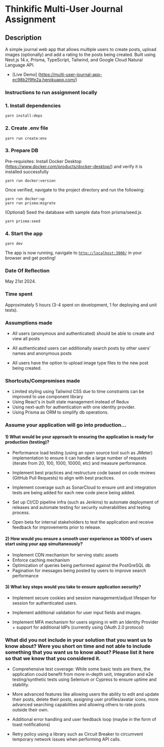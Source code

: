 # Thinkific Multi-User Journal Assignment

## Description
 A simple journal web app that allows multiple users to create posts, upload images (optionally) and add a rating to the posts being created. Built using Next.js 14.x, Prisma, TypeScript, Tailwind, and Google Cloud Natural Language API.

 - [Live Demo] (https://multi-user-journal-app-ec98b2f9fe2a.herokuapp.com/)

### Instructions to run assignment locally

### 1. Install dependencies

```
yarn install:deps
```

### 2. Create .env file

```
yarn run create:env
```

### 3. Prepare DB
Pre-requisites: Install Docker Desktop (https://www.docker.com/products/docker-desktop/) and verify it is installed successfully

```
yarn run docker:version
```

Once verified, navigate to the project directory and run the following:

```
yarn run docker:up
yarn run prisma:migrate
```

(Optional) Seed the database with sample data from prisma/seed.js

```
yarn prisma:seed
```

### 4. Start the app

```
yarn dev
```

The app is now running, navigate to [`http://localhost:3000/`](http://localhost:3000/) in your browser and get posting!



### Date Of Reflection

May 21st 2024.

### Time spent

Approximately 5 hours (3-4 spent on development, 1 for deploying and unit tests).

### Assumptions made

- All users (anonymous and authenticated) should be able to create and view all posts

- All authenticated users can additionally search posts by other users' names and anonymous posts

- All users have the option to upload image type files to the new post being created.

### Shortcuts/Compromises made

- Limited styling using Tailwind CSS due to time constraints can be improved to use component library
- Using React's in built state management instead of Redux
- Using next-auth for authentication with one identity provider. 
- Using Prisma as ORM to simplify db operations.

### Assume your application will go into production...

#### 1) What would be your approach to ensuring the application is ready for production (testing)?

- Performance load testing (using an open source tool such as JMeter) implementation to ensure it can handle a large number of requests (iterate from 20, 100, 1000, 10000, etc) and measure performance.

- Implement best practices and restructure code based on code reviews (GitHub Pull Requests) to align with best practices.

- Implement coverage such as SonarCloud to ensure unit and integration tests are being added for each new code piece being added.

- Set up CI/CD pipeline infra (such as Jenkins) to automate deployment of releases and automate testing for security vulnerabilities and testing process.

- Open beta for internal stakeholders to test the application and receive feedback for improvements prior to release.

#### 2) How would you ensure a smooth user experience as 1000’s of users start using your app simultaneously?

- Implement CDN mechanism for serving static assets
- Enforce caching mechanism
- Optimization of queries being performed against the PostGreSQL db
- Pagination for messages being posted by users to improve search performance

#### 3) What key steps would you take to ensure application security?

- Implement secure cookies and session management/adjust lifespan for session for authenticated users.

- Implement additional validation for user input fields and images. 

- Implement MFA mechanism for users signing in with an Identity Provider + support for additional IdPs (currently using OAuth 2.0 protocol)


### What did you not include in your solution that you want us to know about? Were you short on time and not able to include something that you want us to know about? Please list it here so that we know that you considered it.

- Comprehensive test coverage: While some basic tests are there, the application could benefit from more in-depth unit, integration and e2e testing/synthetic tests using Selenium or Cypress to ensure uptime and stability.

- More advanced features like allowing users the ability to edit and update their posts, delete their posts, assigning user profiles/avatar icons, more advanced searching capabilities and allowing others to rate posts outside their own.

- Additional error handling and user feedback loop (maybe in the form of toast notifications)

- Retry policy using a library such as Circuit Breaker to circumvent temporary network issues when performing API calls.